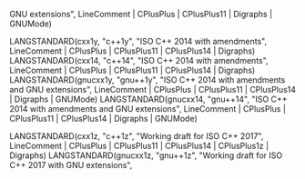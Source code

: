  GNU extensions",
             LineComment | CPlusPlus | CPlusPlus11 | Digraphs | GNUMode)

LANGSTANDARD(cxx1y, "c++1y",
             "ISO C++ 2014 with amendments",
             LineComment | CPlusPlus | CPlusPlus11 | CPlusPlus14 | Digraphs)
LANGSTANDARD(cxx14, "c++14",
             "ISO C++ 2014 with amendments",
             LineComment | CPlusPlus | CPlusPlus11 | CPlusPlus14 | Digraphs)
LANGSTANDARD(gnucxx1y, "gnu++1y",
             "ISO C++ 2014 with amendments and GNU extensions",
             LineComment | CPlusPlus | CPlusPlus11 | CPlusPlus14 | Digraphs |
             GNUMode)
LANGSTANDARD(gnucxx14, "gnu++14",
             "ISO C++ 2014 with amendments and GNU extensions",
             LineComment | CPlusPlus | CPlusPlus11 | CPlusPlus14 | Digraphs |
             GNUMode)

LANGSTANDARD(cxx1z, "c++1z",
             "Working draft for ISO C++ 2017",
             LineComment | CPlusPlus | CPlusPlus11 | CPlusPlus14 | CPlusPlus1z |
             Digraphs)
LANGSTANDARD(gnucxx1z, "gnu++1z",
             "Working draft for ISO C++ 2017 with GNU extensions",
